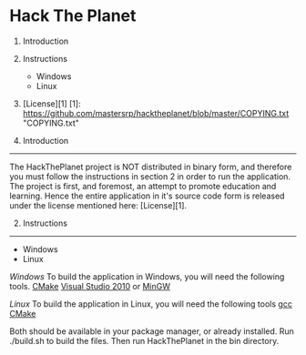 Hack The Planet
===============
1. Introduction
2. Instructions
	* Windows
	* Linux
3. [License][1]
[1]: https://github.com/mastersrp/hacktheplanet/blob/master/COPYING.txt "COPYING.txt"

1. Introduction
---------------
The HackThePlanet project is NOT distributed in binary form, and therefore you must follow the instructions in section 2 in order to run the application.
The project is first, and foremost, an attempt to promote education and learning. Hence the entire application in it's source code form is released under the license mentioned here: [License][1].

2. Instructions
---------------
* Windows
* Linux

*Windows*
To build the application in Windows, you will need the following tools.
[CMake][]
[Visual Studio 2010][] or [MinGW][]

*Linux*
To build the application in Linux, you will need the following tools
[gcc][]
[CMake][]

Both should be available in your package manager, or already installed.
Run ./build.sh to build the files.
Then run HackThePlanet in the bin directory.

[CMake]: www.cmake.org "CMake"
[gcc]: gcc.gnu.org "GCC"
[Visual Studio 2010]: www.microsoft.com/visualstudio/ "Visual Studio 2010"
[MinGW]: www.mingw.org "MinGW"
